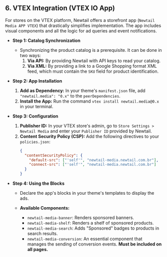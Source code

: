 ## 6. VTEX Integration (VTEX IO App)
For stores on the VTEX platform, Newtail offers a storefront app (`Newtail Media APP VTEX`) that drastically simplifies implementation. The app includes visual components and all the logic for ad queries and event notifications.

*   **Step 1: Catalog Synchronization**
    *   Synchronizing the product catalog is a prerequisite. It can be done in two ways:
        1.  **Via API:** By providing Newtail with API keys to read your catalog.
        2.  **Via XML:** By providing a link to a Google Shopping format XML feed, which must contain the `SKU` field for product identification.

*   **Step 2: App Installation**
    1.  **Add as Dependency:** In your theme's `manifest.json` file, add `"newtail.media": "0.x"` to the `peerDependencies`.
    2.  **Install the App:** Run the command `vtex install newtail.media@0.x` in your terminal.

*   **Step 3: Configuration**
    1.  **Publisher ID:** In your VTEX store's admin, go to `Store Settings > Newtail Media` and enter your `Publisher ID` provided by Newtail.
    2.  **Content Security Policy (CSP):** Add the following directives to your `policies.json`:
        ```json
        {
          "contentSecurityPolicy": {
            "default-src": ["'self'", "newtail-media.newtail.com.br"],
            "connect-src": ["'self'", "newtail-media.newtail.com.br"]
          }
        }
        ```

*   **Step 4: Using the Blocks**
    *   Declare the app's blocks in your theme's templates to display the ads.

    *   **Available Components:**
        *   `newtail-media-banner`: Renders sponsored banners.
        *   `newtail-media-shelf`: Renders a shelf of sponsored products.
        *   `newtail-media-search`: Adds "Sponsored" badges to products in search results.
        *   `newtail-media-conversion`: An essential component that manages the sending of conversion events. **Must be included on all pages.**